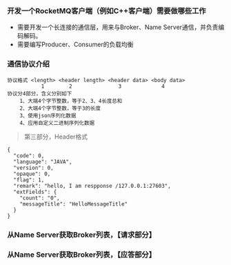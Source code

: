 ### 开发一个RocketMQ客户端（例如C++客户端）需要做哪些工作
* 需要开发一个长连接的通信层，用来与Broker、Name Server通信，并负责编码解码。
* 需要编写Producer、Consumer的负载均衡

### 通信协议介绍
	协议格式 <length> <header length> <header data> <body data>
	           1        2               3             4
	协议分4部分，含义分别如下
	    1、大端4个字节整数，等于2、3、4长度总和
	    2、大端4个字节整数，等于3的长度
	    3、使用json序列化数据
	    4、应用自定义二进制序列化数据

> 第三部分，Header格式

	{
	  "code": 0,
	  "language": "JAVA",
	  "version": 0,
	  "opaque": 0,
	  "flag": 1,
	  "remark": "hello, I am respponse /127.0.0.1:27603",
	  "extFields": {
	    "count": "0",
	    "messageTitle": "HelloMessageTitle"
	  }
	}


### 从Name Server获取Broker列表，【请求部分】


### 从Name Server获取Broker列表，【应答部分】



